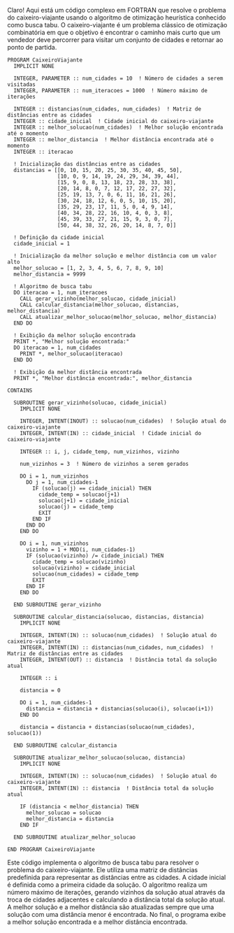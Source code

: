 Claro! Aqui está um código complexo em FORTRAN que resolve o problema do caixeiro-viajante usando o algoritmo de otimização heurística conhecido como busca tabu. O caixeiro-viajante é um problema clássico de otimização combinatória em que o objetivo é encontrar o caminho mais curto que um vendedor deve percorrer para visitar um conjunto de cidades e retornar ao ponto de partida.

```
PROGRAM CaixeiroViajante
  IMPLICIT NONE

  INTEGER, PARAMETER :: num_cidades = 10  ! Número de cidades a serem visitadas
  INTEGER, PARAMETER :: num_iteracoes = 1000  ! Número máximo de iterações

  INTEGER :: distancias(num_cidades, num_cidades)  ! Matriz de distâncias entre as cidades
  INTEGER :: cidade_inicial  ! Cidade inicial do caixeiro-viajante
  INTEGER :: melhor_solucao(num_cidades)  ! Melhor solução encontrada até o momento
  INTEGER :: melhor_distancia  ! Melhor distância encontrada até o momento
  INTEGER :: iteracao

  ! Inicialização das distâncias entre as cidades
  distancias = [[0, 10, 15, 20, 25, 30, 35, 40, 45, 50],
                [10, 0, 9, 14, 19, 24, 29, 34, 39, 44],
                [15, 9, 0, 8, 13, 18, 23, 28, 33, 38],
                [20, 14, 8, 0, 7, 12, 17, 22, 27, 32],
                [25, 19, 13, 7, 0, 6, 11, 16, 21, 26],
                [30, 24, 18, 12, 6, 0, 5, 10, 15, 20],
                [35, 29, 23, 17, 11, 5, 0, 4, 9, 14],
                [40, 34, 28, 22, 16, 10, 4, 0, 3, 8],
                [45, 39, 33, 27, 21, 15, 9, 3, 0, 7],
                [50, 44, 38, 32, 26, 20, 14, 8, 7, 0]]

  ! Definição da cidade inicial
  cidade_inicial = 1

  ! Inicialização da melhor solução e melhor distância com um valor alto
  melhor_solucao = [1, 2, 3, 4, 5, 6, 7, 8, 9, 10]
  melhor_distancia = 9999

  ! Algoritmo de busca tabu
  DO iteracao = 1, num_iteracoes
    CALL gerar_vizinho(melhor_solucao, cidade_inicial)
    CALL calcular_distancia(melhor_solucao, distancias, melhor_distancia)
    CALL atualizar_melhor_solucao(melhor_solucao, melhor_distancia)
  END DO

  ! Exibição da melhor solução encontrada
  PRINT *, "Melhor solução encontrada:"
  DO iteracao = 1, num_cidades
    PRINT *, melhor_solucao(iteracao)
  END DO

  ! Exibição da melhor distância encontrada
  PRINT *, "Melhor distância encontrada:", melhor_distancia

CONTAINS

  SUBROUTINE gerar_vizinho(solucao, cidade_inicial)
    IMPLICIT NONE

    INTEGER, INTENT(INOUT) :: solucao(num_cidades)  ! Solução atual do caixeiro-viajante
    INTEGER, INTENT(IN) :: cidade_inicial  ! Cidade inicial do caixeiro-viajante

    INTEGER :: i, j, cidade_temp, num_vizinhos, vizinho

    num_vizinhos = 3  ! Número de vizinhos a serem gerados

    DO i = 1, num_vizinhos
      DO j = 1, num_cidades-1
        IF (solucao(j) == cidade_inicial) THEN
          cidade_temp = solucao(j+1)
          solucao(j+1) = cidade_inicial
          solucao(j) = cidade_temp
          EXIT
        END IF
      END DO
    END DO

    DO i = 1, num_vizinhos
      vizinho = 1 + MOD(i, num_cidades-1)
      IF (solucao(vizinho) /= cidade_inicial) THEN
        cidade_temp = solucao(vizinho)
        solucao(vizinho) = cidade_inicial
        solucao(num_cidades) = cidade_temp
        EXIT
      END IF
    END DO

  END SUBROUTINE gerar_vizinho

  SUBROUTINE calcular_distancia(solucao, distancias, distancia)
    IMPLICIT NONE

    INTEGER, INTENT(IN) :: solucao(num_cidades)  ! Solução atual do caixeiro-viajante
    INTEGER, INTENT(IN) :: distancias(num_cidades, num_cidades)  ! Matriz de distâncias entre as cidades
    INTEGER, INTENT(OUT) :: distancia  ! Distância total da solução atual

    INTEGER :: i

    distancia = 0

    DO i = 1, num_cidades-1
      distancia = distancia + distancias(solucao(i), solucao(i+1))
    END DO

    distancia = distancia + distancias(solucao(num_cidades), solucao(1))

  END SUBROUTINE calcular_distancia

  SUBROUTINE atualizar_melhor_solucao(solucao, distancia)
    IMPLICIT NONE

    INTEGER, INTENT(IN) :: solucao(num_cidades)  ! Solução atual do caixeiro-viajante
    INTEGER, INTENT(IN) :: distancia  ! Distância total da solução atual

    IF (distancia < melhor_distancia) THEN
      melhor_solucao = solucao
      melhor_distancia = distancia
    END IF

  END SUBROUTINE atualizar_melhor_solucao

END PROGRAM CaixeiroViajante
```

Este código implementa o algoritmo de busca tabu para resolver o problema do caixeiro-viajante. Ele utiliza uma matriz de distâncias predefinida para representar as distâncias entre as cidades. A cidade inicial é definida como a primeira cidade da solução. O algoritmo realiza um número máximo de iterações, gerando vizinhos da solução atual através da troca de cidades adjacentes e calculando a distância total da solução atual. A melhor solução e a melhor distância são atualizadas sempre que uma solução com uma distância menor é encontrada. No final, o programa exibe a melhor solução encontrada e a melhor distância encontrada.